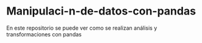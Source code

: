 # Manipulaci-n-de-datos-con-pandas
En este repositorio se puede ver como se realizan análisis y transformaciones con pandas
